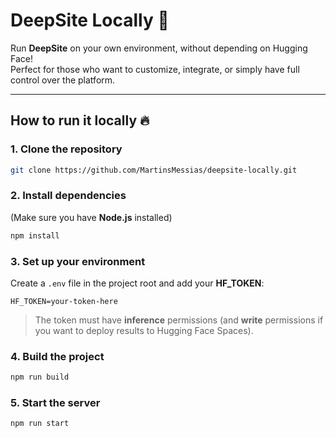 # DeepSite Locally 🚀

Run **DeepSite** on your own environment, without depending on Hugging Face!  
Perfect for those who want to customize, integrate, or simply have full control over the platform.

---

## How to run it locally 🔥

### 1. Clone the repository
```bash
git clone https://github.com/MartinsMessias/deepsite-locally.git
```

### 2. Install dependencies
(Make sure you have **Node.js** installed)
```bash
npm install
```

### 3. Set up your environment

Create a `.env` file in the project root and add your **HF_TOKEN**:

```
HF_TOKEN=your-token-here
```
> The token must have **inference** permissions (and **write** permissions if you want to deploy results to Hugging Face Spaces).

### 4. Build the project
```bash
npm run build
```

### 5. Start the server
```bash
npm run start
```


